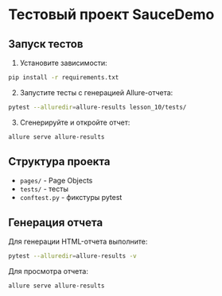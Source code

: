 # Тестовый проект SauceDemo

## Запуск тестов

1. Установите зависимости:
```bash
pip install -r requirements.txt
```

2. Запустите тесты с генерацией Allure-отчета:
```bash
pytest --alluredir=allure-results lesson_10/tests/
```

3. Сгенерируйте и откройте отчет:
```bash
allure serve allure-results
```

## Структура проекта

- `pages/` - Page Objects
- `tests/` - тесты
- `conftest.py` - фикстуры pytest

## Генерация отчета

Для генерации HTML-отчета выполните:
```bash
pytest --alluredir=allure-results -v 
```

Для просмотра отчета:
```bash
allure serve allure-results
```
